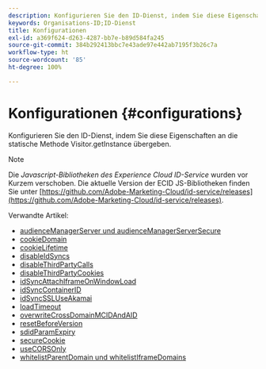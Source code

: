 ```yaml
---
description: Konfigurieren Sie den ID-Dienst, indem Sie diese Eigenschaften an die statische Methode Visitor.getInstance übergeben.
keywords: Organisations-ID;ID-Dienst
title: Konfigurationen
exl-id: a369f624-d263-4287-bb7e-b89d584fa245
source-git-commit: 384b292413bbc7e43ade97e442ab7195f3b26c7a
workflow-type: ht
source-wordcount: '85'
ht-degree: 100%

---
```


# Konfigurationen {#configurations}

Konfigurieren Sie den ID-Dienst, indem Sie diese Eigenschaften an die statische Methode Visitor.getInstance übergeben.

>[!NOTE]
>
>Die *Javascript-Bibliotheken des Experience Cloud ID-Service* wurden vor Kurzem verschoben. Die aktuelle Version der ECID JS-Bibliotheken finden Sie unter [https://github.com/Adobe-Marketing-Cloud/id-service/releases](https://github.com/Adobe-Marketing-Cloud/id-service/releases).

Verwandte Artikel:

+ [audienceManagerServer und audienceManagerServerSecure](subdomain-config.md)
+ [cookieDomain](cookiedomain.md)
+ [cookieLifetime](cookielifetime.md)
+ [disableIdSyncs](disableidsync.md)
+ [disableThirdPartyCalls](disablethirdpartycalls.md)
+ [disableThirdPartyCookies](disable-cookies.md)
+ [idSyncAttachIframeOnWindowLoad](idsyncattachiframeonwindowload.md)
+ [idSyncContainerID](idsyncontainerid.md)
+ [idSyncSSLUseAkamai](idsyncssluseakamai.md)
+ [loadTimeout](loadtimeout.md)
+ [overwriteCrossDomainMCIDAndAID](overwrite-visitor-id.md)
+ [resetBeforeVersion](resetbeforeversion.md)
+ [sdidParamExpiry](sdidparamexpiry.md)
+ [secureCookie](securecookie.md)
+ [useCORSOnly](use-cors-only.md)
+ [whitelistParentDomain und whitelistIframeDomains](whitelistdomain.md)
